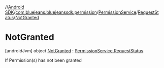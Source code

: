 //[Android SDK](../../../../../index.md)/[com.bluejeans.bluejeanssdk.permission](../../../index.md)/[PermissionService](../../index.md)/[RequestStatus](../index.md)/[NotGranted](index.md)



# NotGranted  
 [androidJvm] object [NotGranted](index.md) : [PermissionService.RequestStatus](../index.md)

If Permission(s) has not been granted

   

